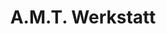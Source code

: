 ---
title: "A.M.T. Werkstatt"
url: /erlenbach-bei-marktheidenfeld/a-m-t-werkstatt/
shop: Autowerkstatt
---